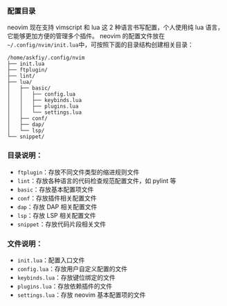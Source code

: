 ### 配置目录

neovim 现在支持 vimscript 和 lua 这 2 种语言书写配置，个人使用纯 lua 语言，它能够更加方便的管理多个插件。
neovim 的配置文件放在 `~/.config/nvim/init.lua`中，可按照下面的目录结构创建相关目录：

```
/home/askfiy/.config/nvim
├── init.lua
├── ftplugin/
├── lint/
├── lua/
│   ├── basic/
│   │   ├── config.lua
│   │   ├── keybinds.lua
│   │   ├── plugins.lua
│   │   └── settings.lua
│   ├── conf/
│   ├── dap/
│   └── lsp/
└── snippet/
```

### 目录说明：

- `ftplugin`：存放不同文件类型的缩进规则文件
- `lint`：存放各种语言的代码检查规范配置文件，如 pylint 等
- `basic`：存放基本配置项文件
- `conf`：存放插件相关配置文件
- `dap`：存放 DAP 相关配置文件
- `lsp`：存放 LSP 相关配置文件
- `snippet`：存放代码片段相关文件

### 文件说明：

- `init.lua`：配置入口文件
- `config.lua`：存放用户自定义配置的文件
- `keybinds.lua`：存放键位绑定的文件
- `plugins.lua`：存放依赖插件的文件
- `settings.lua`：存放 neovim 基本配置项的文件

